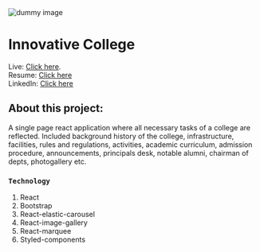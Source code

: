 <img src="https://i.ibb.co/DVwtk0q/college1.png" alt="dummy image" />

# Innovative College

Live: [Click here](https://college-website-58b1f.web.app/).
<br />
Resume: [Click here](https://drive.google.com/file/d/1mfl4mCKZxq-pfXHjtHf1CU-Fgbjs3x5G/view?usp=sharing)
<br />
LinkedIn: [Click here](https://www.linkedin.com/in/irtizaalfuad/)

## About this project:

A single page react application where all necessary tasks of a college are reflected. Included background history of the college, infrastructure, facilities, rules and regulations, activities, academic curriculum, admission procedure, announcements, principals desk, notable alumni, chairman of depts, photogallery etc.   

### `Technology`

1. React
2. Bootstrap
3. React-elastic-carousel
4. React-image-gallery
5. React-marquee
6. Styled-components

